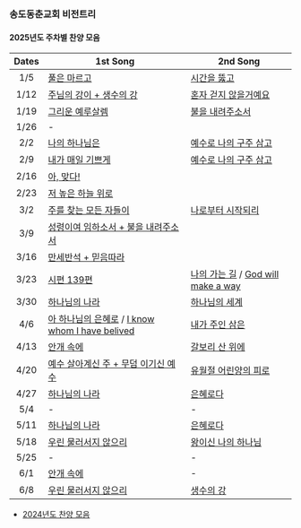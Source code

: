 ### 송도동춘교회 비전트리

#### 2025년도 주차별 찬양 모음

| Dates | 1st Song | 2nd Song | 
| :-------------: | ------------- | ------------- |
| 1/5     | [풀은 마르고](https://www.youtube.com/watch?v=T_zmQbAbxd4) |  [시간을 뚫고](https://www.youtube.com/watch?v=A0FUMbDKmLA)  |
| 1/12    | [주님의 강이 + 생수의 강](https://www.youtube.com/watch?v=GXUium-Njww) |   [혼자 걷지 않을거예요](https://www.youtube.com/watch?v=s3HySr8EoTY)  |
| 1/19    | [그리운 예루살렘](https://youtu.be/pwA2kTgwP_I?si=vsy_-mntV3g1Wd40) |  [불을 내려주소서](https://youtu.be/V3B3ZtPeP28?si=0ZiOJDDa7JuQZmqZ)  |
| 1/26    | - |  |
| 2/2    | [나의 하나님은](https://youtu.be/ETK8xbwE6M0?si=R3E8qvEYuUuTm62A) | [예수로 나의 구주 삼고](https://youtu.be/y8tRwtK3ifw?si=c3ipjnyIGsMLcETb) |
| 2/9    | [내가 매일 기쁘게](https://youtu.be/Hc6dOX5QB2c?si=iYIuQfu8Xpcr4OVB) | [예수로 나의 구주 삼고](https://youtu.be/y8tRwtK3ifw?si=p0hzx8OcQLumjRrY) |
| 2/16    | [아, 맞다!](https://youtube.com/watch?v=CLBmDONNlMM&si=CLtCdtQKgooThizp) |  |
| 2/23    | [저 높은 하늘 위로](https://youtu.be/RBTIG4PGc9o?si=9HDPNeoO2gOeVtpR) | |
| 3/2    | [주를 찾는 모든 자들이](https://youtu.be/Fi2waeWY18g?si=geAOQWjxwEM5gMoo) | [나로부터 시작되리](https://youtu.be/RBTIG4PGc9o?si=9HDPNeoO2gOeVtpR) |
| 3/9    | [성령이여 임하소서 + 불을 내려주소서](https://www.youtube.com/watch?v=trh3btQmcVk) | |
| 3/16   | [만세반석 + 믿음따라](https://youtube.com/watch?v=DCXaZRrOS8Y&si=JmzO3tPMilqZJfMw) | |
| 3/23   | [시편 139편](https://youtu.be/mgS_ng-wAqY?si=TqBF36ojbVkBbxKU) |  [나의 가는 길](https://youtu.be/-QOw3eOCWsI?si=6DXgwmD_-91tHQDZ) / [God will make a way](https://www.youtube.com/watch?v=_rSWXf2Y4z0)  |
| 3/30   | [하나님의 나라](https://youtu.be/xtBnkPYqBr0?si=_ZDA4HCZUo9_i6Wi) | [하나님의 세계](https://youtu.be/nUTvfKu7q3c?si=5caRzDstTeJIUQvN) |
| 4/6    | [아 하나님의 은혜로](https://youtu.be/uVXpHV_QqrE?si=5_SBAn4pk7JIujYf) / [I know whom I have belived](https://www.youtube.com/watch?v=rb1M9ggHzOA) | [내가 주인 삼은](https://youtu.be/BI4tCaxsLu4?si=6en33jA7oVUQ7n8q) |
| 4/13   | [안개 속에](https://youtu.be/phsM067B9KY?si=hJcagW-UXJW0zMNr) | [갈보리 산 위에](https://youtu.be/O8MFNDGtdsY?si=4n_Y8gQa-bTkAEfB) |
| 4/20   | [예수 살아계신 주 + 무덤 이기신 예수](https://youtu.be/TH4xfC3Ft4A?si=-y6tKqSA3o-UeVyW) | [유월절 어린양의 피로](https://youtu.be/stSwhNk6E3I?si=ty4zikjYOxQ-05pv) |
| 4/27   | [하나님의 나라](https://youtu.be/xtBnkPYqBr0?si=_ZDA4HCZUo9_i6Wi) | [은혜로다](https://youtube.com/watch?v=MqnCa4yw8os&si=BXhHS1In-q3pcaH-) |
| 5/4    |  -  |  -  |
| 5/11   | [하나님의 나라](https://youtu.be/xtBnkPYqBr0?si=_ZDA4HCZUo9_i6Wi) | [은혜로다](https://youtube.com/watch?v=MqnCa4yw8os&si=BXhHS1In-q3pcaH-) |
| 5/18   |  [우린 물러서지 않으리](https://youtu.be/mPjM5u1fGAA?si=Gbc3Cm2r8U0I3RCA)  |  [왕이신 나의 하나님](https://youtu.be/q38P5eZz3QI?si=PzajP9qVTAKL9Y1V) |
| 5/25   |  -  |  -  |
| 6/1    | [안개 속에](https://youtu.be/phsM067B9KY?si=hJcagW-UXJW0zMNr) | - |
| 6/8    | [우린 물러서지 않으리](https://youtu.be/mPjM5u1fGAA?si=Gbc3Cm2r8U0I3RCA) | [생수의 강](https://youtu.be/GXUium-Njww?si=5XS75EBMifvP-5fo) |

* [2024년도 찬양 모음](2024worship.md)
